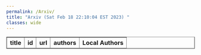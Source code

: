 ```yaml
---
permalink: /Arxiv/
title: "Arxiv (Sat Feb 18 22:10:04 EST 2023) "
classes: wide
---
```

<table border="1" class="dataframe">
  <thead>
    <tr style="text-align: right;">
      <th>title</th>
      <th>id</th>
      <th>url</th>
      <th>authors</th>
      <th>Local Authors</th>
    </tr>
  </thead>
  <tbody>
  </tbody>
</table>